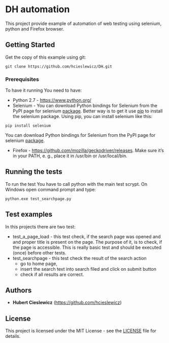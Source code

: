 # DH automation

This project provide example of automation of web testing using selenium, python and Firefox browser.

## Getting Started

Get the copy of this example using git:
```
git clone https://github.com/hcieslewicz/DH.git
```


### Prerequisites

To have it running You need to have:
* Python 2.7 - https://www.python.org/
* Selenium - You can download Python bindings for Selenium from the PyPI page for selenium [package](https://pypi.python.org/pypi/selenium). Better way is to get it use [pip](https://pip.pypa.io/en/latest/installing/) to install the selenium package. Using pip, you can install selenium like this:
```
pip install selenium
```
You can download Python bindings for Selenium from the PyPI page for selenium [package](https://pypi.python.org/pypi/selenium). 
* Firefox - https://github.com/mozilla/geckodriver/releases. Make sure it’s in your PATH, e. g., place it in /usr/bin or /usr/local/bin.

## Running the tests

To run the test You have to call python with the main test scrypt. On Windows open command prompt and type:

```
python.exe test_searchpage.py
```

## Test examples
In this projects there are two test:
* test_a_page_load - this test check, if the search page was opened and and proper title is present on the page. The purpose of it, is to check, if the page is accessible. This is really basic test and should be executed (once) before other tests.
* test_searchpage - this test check the result of the search action
  - go to home page,
  - insert the search text into search filed and click on submit button
  - check if all results are correct.

## Authors

* **Hubert Cieslewicz** (https://github.com/hcieslewicz)


## License

This project is licensed under the MIT License - see the [LICENSE](LICENSE) file for details.
